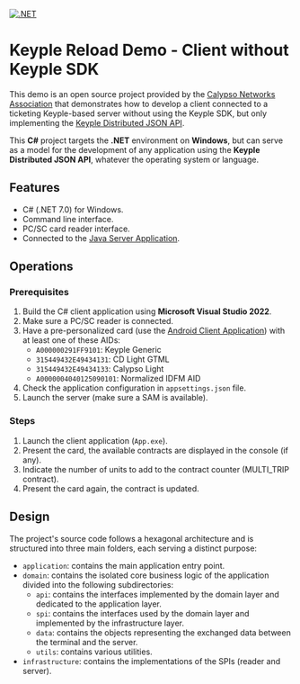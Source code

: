 [![.NET](https://github.com/jeanpierrefortune/demo-keyple-less/actions/workflows/dotnet.yml/badge.svg)](https://github.com/jeanpierrefortune/demo-keyple-less/actions/workflows/dotnet.yml)

# Keyple Reload Demo - Client without Keyple SDK

This demo is an open source project provided by the [Calypso Networks Association](https://calypsonet.org) that
demonstrates how to develop a client connected to a ticketing Keyple-based server without using the Keyple SDK, but
only implementing the [Keyple Distributed JSON API](https://keyple.org/learn/user-guide/distributed-json-api-1-0/).

This **C#** project targets the **.NET** environment on **Windows**, but can serve as a model for the development of
any application using the **Keyple Distributed JSON API**, whatever the operating system or language.

## Features
- C# (.NET 7.0) for Windows.
- Command line interface.
- PC/SC card reader interface.
- Connected to the [Java Server Application](https://github.com/calypsonet/keyple-java-demo-remote/tree/main/server).

## Operations
### Prerequisites
1. Build the C# client application using **Microsoft Visual Studio 2022**.
2. Make sure a PC/SC reader is connected.
3. Have a pre-personalized card (use the [Android Client Application](https://github.com/calypsonet/keyple-java-demo-remote/tree/main/client/android)) with at least one of these AIDs:
   - `A000000291FF9101`: Keyple Generic
   - `315449432E49434131`: CD Light GTML
   - `315449432E49434133`: Calypso Light
   - `A0000004040125090101`: Normalized IDFM AID
4. Check the application configuration in `appsettings.json` file.
5. Launch the server (make sure a SAM is available).

### Steps
1. Launch the client application (`App.exe`).
2. Present the card, the available contracts are displayed in the console (if any).
3. Indicate the number of units to add to the contract counter (MULTI_TRIP contract).
4. Present the card again, the contract is updated.

## Design
The project's source code follows a hexagonal architecture and is structured into three main folders, each serving
a distinct purpose:
- `application`: contains the main application entry point.
- `domain`: contains the isolated core business logic of the application divided into the following subdirectories:
  - `api`: contains the interfaces implemented by the domain layer and dedicated to the application layer.
  - `spi`: contains the interfaces used by the domain layer and implemented by the infrastructure layer.
  - `data`: contains the objects representing the exchanged data between the terminal and the server.
  - `utils`: contains various utilities.
- `infrastructure`: contains the implementations of the SPIs (reader and server).
